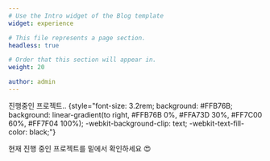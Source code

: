 ```yaml
---
# Use the Intro widget of the Blog template
widget: experience

# This file represents a page section.
headless: true

# Order that this section will appear in.
weight: 20

author: admin
---
```


진행중인 프로젝트..
{style="font-size: 3.2rem; background: #FFB76B; background: linear-gradient(to right, #FFB76B 0%, #FFA73D 30%, #FF7C00 60%, #FF7F04 100%); -webkit-background-clip: text; -webkit-text-fill-color: black;"}

현재 진행 중인 프로젝트를 밑에서 확인하세요 😍
